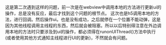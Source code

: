 这是第二次遇到这样的问题，前一次是在webview中调用本地的方法进行更新ui的操作，总是没有反应，最后才找到这个问题的根节点。
这次也是h5调用本地的方法，进行回调。然后操作ui。也是没有成功，之后就停在一个位置不能动弹，这是因为其他线程调用主线程的东西，然后就会被阻塞。所以以后特别得注意在外边调用本地的方法时只要涉及到ui的操作，都必须得在runonUIThread()方法中执行(或者使用其他方式通知主线程进行UI的更新)，不然就会有问题。